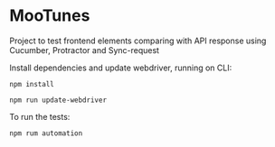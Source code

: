 # MooTunes
Project to test frontend elements comparing with API response using Cucumber, Protractor and Sync-request


Install dependencies and update webdriver, running on CLI:
```
npm install
```
```
npm run update-webdriver
```

To run the tests: 
```
npm rum automation
```

